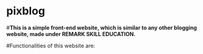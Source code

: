 # pixblog
#**This is a simple front-end website, which is similar to any other blogging website, made under REMARK SKILL EDUCATION.**

#Functionalities of this website are:
